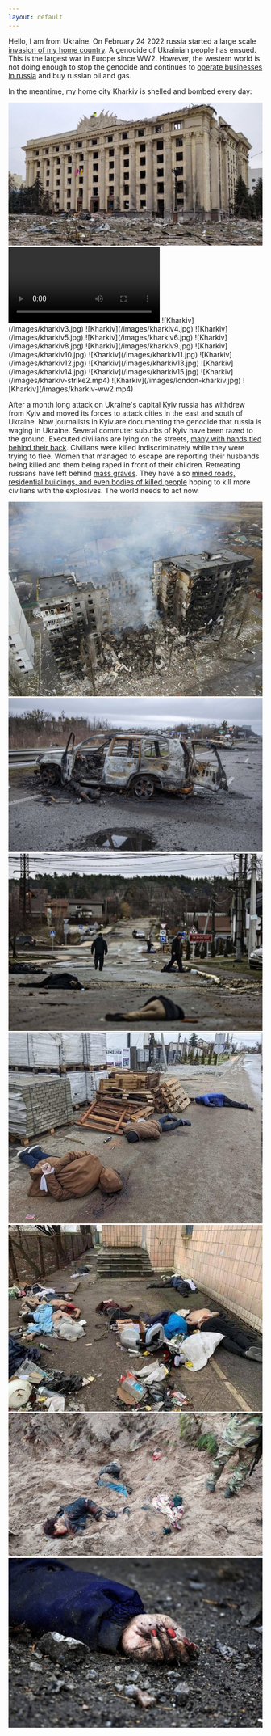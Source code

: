 ```yaml
---
layout: default
---
```


Hello, I am from Ukraine. On February 24 2022 russia started a large scale [invasion of my home country](https://en.wikipedia.org/wiki/2022_Russian_invasion_of_Ukraine). A genocide of Ukrainian people has ensued. This is the largest war in Europe since WW2. However, the western world is not doing enough to stop the genocide and continues to [operate businesses in russia](https://som.yale.edu/story/2022/over-500-companies-have-withdrawn-russia-some-remain) and buy russian oil and gas.

In the meantime, my home city Kharkiv is shelled and bombed every day:

<img src="/images/kharkiv1.jpg">
<video controls>
<source src="/images/kharkiv-strike1.mp4" type="video/mp4">
</video> 
![Kharkiv](/images/kharkiv3.jpg)
![Kharkiv](/images/kharkiv4.jpg)
![Kharkiv](/images/kharkiv5.jpg)
![Kharkiv](/images/kharkiv6.jpg)
![Kharkiv](/images/kharkiv8.jpg)
![Kharkiv](/images/kharkiv9.jpg)
![Kharkiv](/images/kharkiv10.jpg)
![Kharkiv](/images/kharkiv11.jpg)
![Kharkiv](/images/kharkiv12.jpg)
![Kharkiv](/images/kharkiv13.jpg)
![Kharkiv](/images/kharkiv14.jpg)
![Kharkiv](/images/kharkiv15.jpg)
![Kharkiv](/images/kharkiv-strike2.mp4)
![Kharkiv](/images/london-kharkiv.jpg)
![Kharkiv](/images/kharkiv-ww2.mp4)

After a month long attack on Ukraine's capital Kyiv russia has withdrew from Kyiv and moved its forces to attack cities in the east and south of Ukraine. Now journalists in Kyiv are documenting the genocide that russia is waging in Ukraine. Several commuter suburbs of Kyiv have been razed to the ground. Executed civilians are lying on the streets, [many with hands tied behind their back](https://www.reuters.com/world/europe/ukrainian-street-corpse-with-hands-bound-bullet-wound-head-2022-04-03). Civilians were killed indiscriminately while they were trying to flee. Women that managed to escape are reporting their husbands being killed and them being raped in front of their children. Retreating russians have left behind [mass graves](https://www.reuters.com/world/europe/satellite-images-show-45-foot-long-trench-grave-site-bucha-maxar-2022-04-03). They have also [mined roads, residential buildings, and even bodies of killed people](https://www.latimes.com/world-nation/story/2022-04-02/zelenksy-warns-of-mines-in-wake-of-russian-retreat-in-northern-ukraine) hoping to kill more civilians with the explosives.
The world needs to act now.

![Kyiv](/images/kyiv-sub1.jpg)
![Kyiv](/images/kyiv-sub2.jpg)
![Kyiv](/images/kyiv-sub3.jpg)
![Kyiv](/images/kyiv-sub4.jpg)
![Kyiv](/images/kyiv-sub5.jpg)
![Kyiv](/images/kyiv-sub6.jpg)
![Kyiv](/images/kyiv-sub7.jpg)
